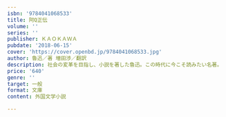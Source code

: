 ```yaml
---
isbn: '9784041068533'
title: 阿Q正伝
volume: ''
series: ''
publisher: ＫＡＯＫＡＷＡ
pubdate: '2018-06-15'
cover: 'https://cover.openbd.jp/9784041068533.jpg'
author: 魯迅／著 増田渉／翻訳
description: 社会の変革を目指し、小説を著した魯迅。この時代に今こそ読みたい名著。
price: '640'
genre: ''
target: 一般
format: 文庫
content: 外国文学小説

---
```

